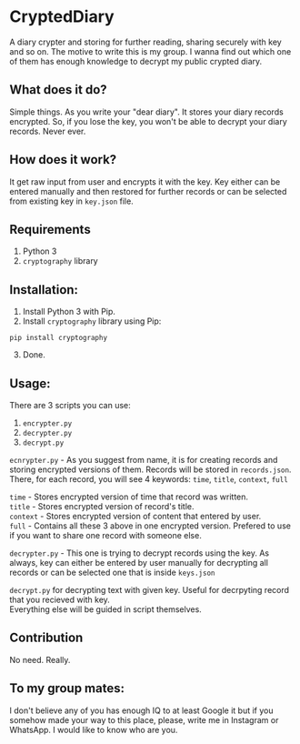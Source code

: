 # CryptedDiary
A diary crypter and storing for further reading, sharing securely with key and so on. The motive to write this is my group. I wanna find out which one of them has enough knowledge to decrypt my public crypted diary.



## What does it do?
Simple things. As you write your "dear diary". It stores your diary records encrypted. So, if you lose the key, you won't be able to decrypt your diary records. Never ever.



## How does it work?
It get raw input from user and encrypts it with the key. Key either can be entered manually and then restored for further records or can be selected from existing key in `key.json` file.
  


## Requirements 
1) Python 3
2) `cryptography` library

## Installation:
1) Install Python 3 with Pip.
2) Install `cryptography` library using Pip:
```
pip install cryptography
```
3) Done.


## Usage:
There are 3 scripts you can use:
1) `encrypter.py`
2) `decrypter.py`
3) `decrypt.py`

`ecnrypter.py` - As you suggest from name, it is for creating records and storing encrypted versions of them. Records will be stored in `records.json`. There, for each record, you will see 4 keywords: `time`, `title`, `context`, `full`

`time` - Stores encrypted version of time that record was written.  
`title` - Stores encrypted version of record's title.  
`context` - Stores encrypted version of content that entered by user.  
`full` - Contains all these 3 above in one encrypted version. Prefered to use if you want to share one record with someone else.
  
  

`decrypter.py` - This one is trying to decrypt records using the key. As always, key can either be entered by user manually for decrypting all records or can be selected one that is inside `keys.json`  

`decrypt.py` for decrypting text with given key. Useful for decrpyting record that you recieved with key.  
Everything else will be guided in script themselves.



## Contribution
No need. Really.

## To my group mates:
I don't believe any of you has enough IQ to at least Google it but if you somehow made your way to this place, please, write me in Instagram or WhatsApp. I would like to know who are you.